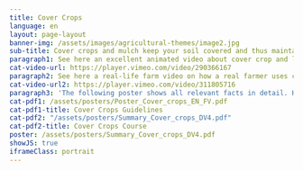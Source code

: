 ```yaml
---
title: Cover Crops
language: en
layout: page-layout
banner-img: /assets/images/agricultural-themes/image2.jpg
sub-title: Cover crops and mulch keep your soil covered and thus maintain it moist and fertile. They also avoid erosion and as leguminous cover crops they feed your soil with extra nitrogen.
paragraph1: See here an excellent animated video about cover crop and leguminous plant basics; learn about the benefits and how to do it.
cat-video-url: https://player.vimeo.com/video/290366167
paragraph2: See here a real-life farm video on how a real farmer uses cover crops and mulch management to improve the soil fertility and protection of his farmland.
cat-video-url2: https://player.vimeo.com/video/311805716
paragraph3: 'The following poster shows all relevant facts in detail. Have a look at it.'
cat-pdf1: /assets/posters/Poster_Cover_crops_EN_FV.pdf
cat-pdf1-title: Cover Crops Guidelines
cat-pdf2: "/assets/posters/Summary_Cover_crops_DV4.pdf"
cat-pdf2-title: Cover Crops Course
poster: /assets/posters/Summary_Cover_crops_DV4.pdf
showJS: true
iframeClass: portrait
---
```

